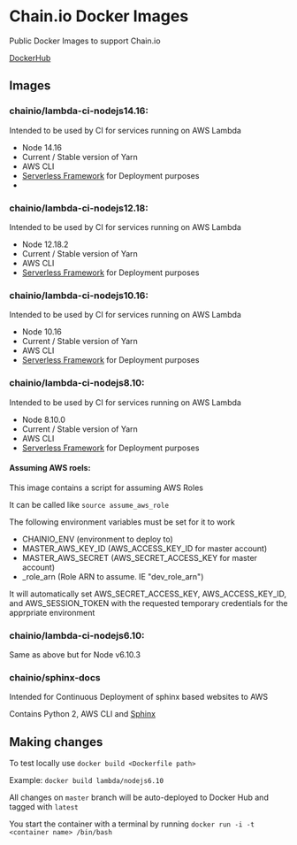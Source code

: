 # Chain.io Docker Images

Public Docker Images to support Chain.io

[DockerHub](https://hub.docker.com/r/chainio)

## Images


### chainio/lambda-ci-nodejs14.16:

Intended to be used by CI for services running on AWS Lambda

- Node 14.16
- Current / Stable version of Yarn
- AWS CLI
- [Serverless Framework](https://serverless.com/) for Deployment purposes
- 
### chainio/lambda-ci-nodejs12.18:

Intended to be used by CI for services running on AWS Lambda

- Node 12.18.2
- Current / Stable version of Yarn
- AWS CLI
- [Serverless Framework](https://serverless.com/) for Deployment purposes

### chainio/lambda-ci-nodejs10.16:

Intended to be used by CI for services running on AWS Lambda

- Node 10.16
- Current / Stable version of Yarn
- AWS CLI
- [Serverless Framework](https://serverless.com/) for Deployment purposes


### chainio/lambda-ci-nodejs8.10:

Intended to be used by CI for services running on AWS Lambda

- Node 8.10.0
- Current / Stable version of Yarn
- AWS CLI
- [Serverless Framework](https://serverless.com/) for Deployment purposes

#### Assuming AWS roels:

This image contains a script for assuming AWS Roles

It can be called like `source assume_aws_role`

The following environment variables must be set for it to work

- CHAINIO_ENV (environment to deploy to)
- MASTER_AWS_KEY_ID (AWS_ACCESS_KEY_ID for master account)
- MASTER_AWS_SECRET (AWS_SECRET_ACCESS_KEY for master account)
- <environment>_role_arn (Role ARN to assume.  IE "dev_role_arn")

It will automatically set AWS_SECRET_ACCESS_KEY, AWS_ACCESS_KEY_ID, and AWS_SESSION_TOKEN with the requested temporary credentials for the apprpriate environment

### chainio/lambda-ci-nodejs6.10:

Same as above but for Node v6.10.3

### chainio/sphinx-docs

Intended for Continuous Deployment of sphinx based websites to AWS

Contains Python 2, AWS CLI and [Sphinx](http://www.sphinx-doc.org/en/stable/)

## Making changes

To test locally use `docker build <Dockerfile path>`

Example: `docker build lambda/nodejs6.10`

All changes on `master` branch will be auto-deployed to Docker Hub and tagged with `latest`

You start the container with a terminal by running `docker run -i -t <container name> /bin/bash`
